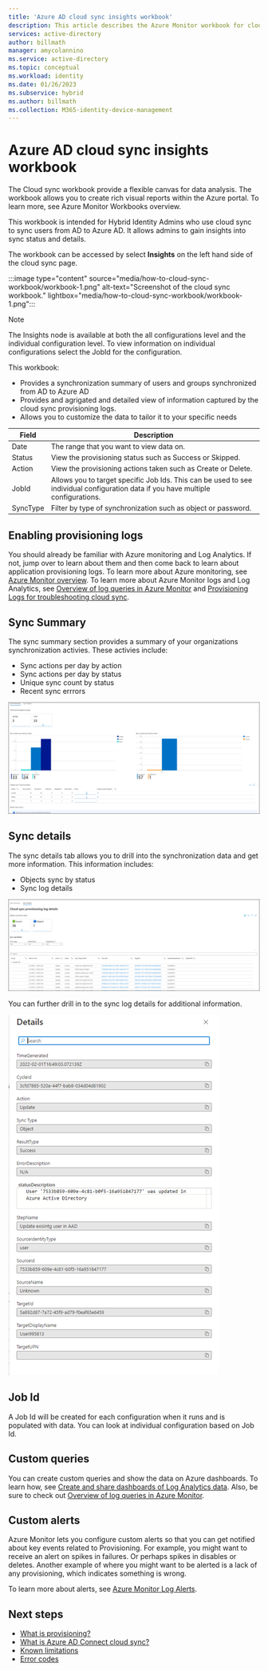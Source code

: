 ```yaml
---
title: 'Azure AD cloud sync insights workbook'
description: This article describes the Azure Monitor workbook for cloud sync.
services: active-directory
author: billmath
manager: amycolannino
ms.service: active-directory
ms.topic: conceptual
ms.workload: identity
ms.date: 01/26/2023
ms.subservice: hybrid
ms.author: billmath
ms.collection: M365-identity-device-management
---
```




# Azure AD cloud sync insights workbook
The Cloud sync workbook provide a flexible canvas for data analysis. The workbook allows you to create rich visual reports within the Azure portal. To learn more, see Azure Monitor Workbooks overview.

This workbook is intended for Hybrid Identity Admins who use cloud sync to sync users from AD to Azure AD.  It allows admins to gain insights into sync status and details.

The workbook can be accessed by select **Insights** on the left hand side of the cloud sync page.


 :::image type="content" source="media/how-to-cloud-sync-workbook/workbook-1.png" alt-text="Screenshot of the cloud sync workbook." lightbox="media/how-to-cloud-sync-workbook/workbook-1.png":::

>[!NOTE]
>The Insights node is available at both the all configurations level and the individual configuration level.  To view information on individual configurations select the JobId for the configuration.

This workbook:

- Provides a synchronization summary of users and groups synchronized from AD to Azure AD
- Provides and agrigated and detailed view of information captured by the cloud sync provisioning logs.
- Allows you to customize the data to tailor it to your specific needs



|Field|Description|
|-----|-----|
|Date|The range that you want to view data on.|
|Status|View the provisioning status such as Success or Skipped.|
|Action|View the provisioning actions taken such as Create or Delete.|
|JobId|Allows you to target specific Job Ids.  This can be used to see individual configuration data if you have multiple configurations.|
|SyncType|Filter by type of synchronization such as object or password.|


## Enabling provisioning logs

You should already be familiar with Azure monitoring and Log Analytics. If not, jump over to learn about them and then come back to learn about application provisioning logs. To learn more about Azure monitoring, see [Azure Monitor overview](../../azure-monitor/overview.md). To learn more about Azure Monitor logs and Log Analytics, see [Overview of log queries in Azure Monitor](../../azure-monitor/logs/log-query-overview.md) and [Provisioning Logs for troubleshooting cloud sync](how-to-troubleshoot.md#provisioning-logs).

## Sync Summary  
The sync summary section provides a summary of your organizations synchronization activies.  These activies include:
   - Sync actions per day by action
   - Sync actions per day by status
   - Unique sync count by status
   - Recent sync errrors


 [![workbook sync summary](media/how-to-cloud-sync-workbook/workbook-2.png)](media/how-to-cloud-sync-workbook/workbook-2.png#lightbox)

## Sync details
The sync details tab allows you to drill into the synchronization data and get more information.  This information includes:
   - Objects sync by status
   - Sync log details
 
 [![workbook sync details](media/how-to-cloud-sync-workbook/workbook-3.png)](media/how-to-cloud-sync-workbook/workbook-3.png#lightbox)

You can further drill in to the sync log details for additional information.

 [![log details](media/how-to-cloud-sync-workbook/workbook-4.png)](media/how-to-cloud-sync-workbook/workbook-4.png#lightbox)

## Job Id
A Job Id will be created for each configuration when it runs and is populated with data.  You can look at individual configuration based on Job Id.   



## Custom queries

You can create custom queries and show the data on Azure dashboards. To learn how, see [Create and share dashboards of Log Analytics data](../../azure-monitor/logs/get-started-queries.md). Also, be sure to check out [Overview of log queries in Azure Monitor](../../azure-monitor/logs/log-query-overview.md).

## Custom alerts

Azure Monitor lets you configure custom alerts so that you can get notified about key events related to Provisioning. For example, you might want to receive an alert on spikes in failures. Or perhaps spikes in disables or deletes. Another example of where you might want to be alerted is a lack of any provisioning, which indicates something is wrong.

To learn more about alerts, see [Azure Monitor Log Alerts](../../azure-monitor/alerts/alerts-log.md).

## Next steps 

- [What is provisioning?](what-is-provisioning.md)
- [What is Azure AD Connect cloud sync?](what-is-cloud-sync.md)
- [Known limitations](how-to-prerequisites.md#known-limitations)
- [Error codes](reference-error-codes.md)